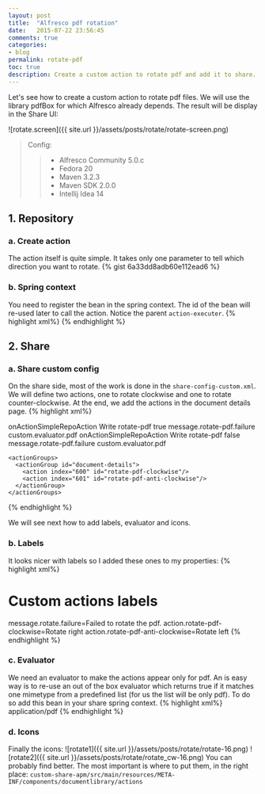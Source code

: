 ```yaml
---
layout: post
title:  "Alfresco pdf rotation"
date:   2015-07-22 23:56:45
comments: true
categories:
- blog
permalink: rotate-pdf
toc: true
description: Create a custom action to rotate pdf and add it to share.
---
```


Let's see how to create a custom action to rotate pdf files. We will use the library pdfBox for which Alfresco
already depends. The result will be display in the Share UI:

![rotate.screen]({{ site.url }}/assets/posts/rotate/rotate-screen.png)

>Config:
>
> > * Alfresco Community 5.0.c
> > * Fedora 20
> > * Maven 3.2.3
> > * Maven SDK 2.0.0
> > * Intellij Idea 14

## 1. Repository

### a. Create action

The action itself is quite simple. It takes only one parameter to tell which direction you want to rotate.
{% gist 6a33dd8adb60e112ead6 %}

### b. Spring context
You need to register the bean in the spring context. The id of the bean will re-used later to call the action. Notice
 the parent `action-executer`.
{% highlight xml%}
  <bean id="rotate-pdf" class="somepath/action/RotatePdfAction" parent="action-executer"/>
{% endhighlight %}

## 2. Share

### a. Share custom config
On the share side, most of the work is done in the `share-config-custom.xml`. We will define two actions, one to rotate
clockwise and
one to rotate counter-clockwise. At the end, we add the actions in the document details page.
{% highlight xml%}
<alfresco-config>

  <config evaluator="string-compare" condition="DocLibActions">
    <actions>
<!-- Action rotate clockwise -->
      <action id="rotate-pdf-clockwise" type="javascript" label="action.rotate-pdf-clockwise" icon="rotate_cw">
        <param name="function">onActionSimpleRepoAction</param>
        <permissions>
          <permission allow="true">Write</permission>
        </permissions>
        <!-- point to the action newly created, here the bean id is used -->
        <param name="action">rotate-pdf</param>
        <!-- param of the action -->
        <param name="clockwise">true</param>
        <param name="failureMessage">message.rotate-pdf.failure</param>
        <evaluator>custom.evaluator.pdf</evaluator>
      </action>
<!-- Action rotate counter-clockwise -->
      <action id="rotate-pdf-anti-clockwise" type="javascript" label="action.rotate-pdf-anti-clockwise" icon="rotate">
        <param name="function">onActionSimpleRepoAction</param>
        <permissions>
          <permission allow="true">Write</permission>
        </permissions>
        <param name="action">rotate-pdf</param>
        <param name="clockwise">false</param>
        <param name="failureMessage">message.rotate-pdf.failure</param>
        <evaluator>custom.evaluator.pdf</evaluator>
      </action>
    </actions>

<!-- Extend the document details action group to add our actions there -->
    <actionGroups>
      <actionGroup id="document-details">
        <action index="600" id="rotate-pdf-clockwise"/>
        <action index="601" id="rotate-pdf-anti-clockwise"/>
      </actionGroup>
    </actionGroups>
  </config>

</alfresco-config>
{% endhighlight %}

We will see next how to add labels, evaluator and icons.

### b. Labels

It looks nicer with labels so I added these ones to my properties:
{% highlight xml%}
# Custom actions labels
message.rotate.failure=Failed to rotate the pdf.
action.rotate-pdf-clockwise=Rotate right
action.rotate-pdf-anti-clockwise=Rotate left
{% endhighlight %}

### c. Evaluator
We need an evaluator to make the actions appear only for pdf. An is easy way is to re-use an out of the
box evaluator which returns true if it matches one mimetype from a predefined list (for us the list will
 be only pdf).
To do so add this bean in your share spring context.
{% highlight xml%}
<bean id="custom.evaluator.pdf" parent="evaluator.doclib.action.isMimetype">
  <property name="mimetypes">
    <list>
      <value>application/pdf</value>
    </list>
  </property>
</bean>
{% endhighlight %}

### d. Icons

Finally the icons:
![rotate1]({{ site.url }}/assets/posts/rotate/rotate-16.png)
![rotate2]({{ site.url }}/assets/posts/rotate/rotate_cw-16.png)
You can probably find better. The most important is where to put them, in the right place:
`custom-share-apm/src/main/resources/META-INF/components/documentlibrary/actions`